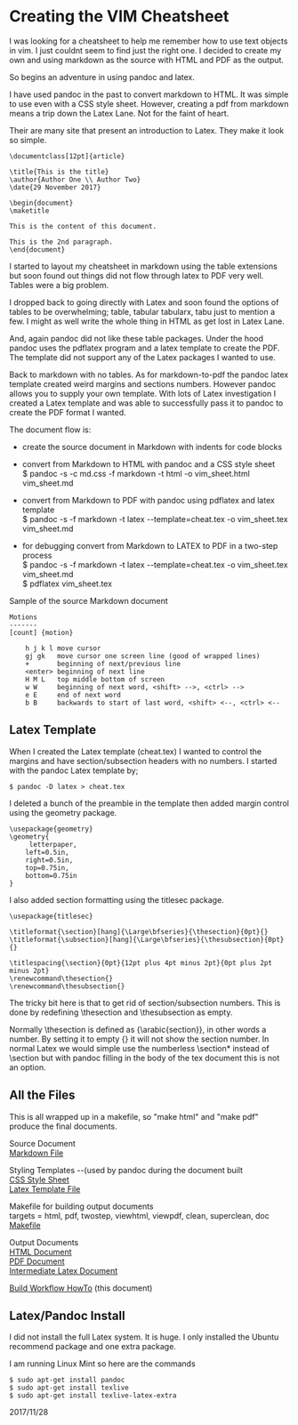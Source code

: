 
Creating the VIM Cheatsheet
===========================

I was looking for a cheatsheet to help me remember how to use text objects in
vim.  I just couldnt seem to find just the right one.  I decided to create
my own and using markdown as the source with HTML and PDF as the output.

So begins an adventure in using pandoc and latex.

I have used pandoc in the past to convert markdown to HTML.  It was simple
to use even with a CSS style sheet.  However, creating a pdf from markdown
means a trip down the Latex Lane.  Not for the faint of heart.

Their are many site that present an introduction to Latex. They make it
look so simple.  

    \documentclass[12pt]{article}

    \title{This is the title}
    \author{Author One \\ Author Two}
    \date{29 November 2017}

    \begin{document}
    \maketitle

    This is the content of this document.

    This is the 2nd paragraph.
    \end{document}

I started to layout my cheatsheet in markdown using the table extensions but
soon found out things did not flow through latex to PDF very well.  Tables were
a big problem.

I dropped back to going directly with Latex and soon found the options of
tables to be overwhelming; table, tabular tabularx, tabu just to mention a few. 
I might as well write the whole thing in HTML as get lost in Latex Lane.

And, again pandoc did not like these table packages. Under the hood pandoc uses
the pdflatex program and a latex template to create the PDF. The template
did not support any of the Latex packages I wanted to use.

Back to markdown with no tables.  As for markdown-to-pdf the pandoc latex
template created weird margins and sections numbers.  However pandoc allows you
to supply your own template.  With lots of Latex investigation I created a
Latex template and was able to successfully pass it to pandoc to create the
PDF format I wanted.

The document flow is:

* create the source document in Markdown with indents for code blocks  

* convert from Markdown to HTML with pandoc and a CSS style sheet  
    $ pandoc -s -c md.css -f markdown -t html -o vim_sheet.html vim_sheet.md

* convert from Markdown to PDF with pandoc using pdflatex and latex template  
    $ pandoc -s -f markdown -t latex --template=cheat.tex -o vim_sheet.tex vim_sheet.md

* for debugging convert from Markdown to LATEX to PDF in a two-step process  
    $ pandoc -s -f markdown -t latex --template=cheat.tex -o vim_sheet.tex vim_sheet.md  
    $ pdflatex vim_sheet.tex  


Sample of the source Markdown document

    Motions
    -------
    [count] {motion}

        h j k l move cursor
        gj gk   move cursor one screen line (good of wrapped lines)
        +       beginning of next/previous line 
        <enter> beginning of next line
        H M L   top middle bottom of screen
        w W     beginning of next word, <shift> -->, <ctrl> -->
        e E     end of next word
        b B     backwards to start of last word, <shift> <--, <ctrl> <--

Latex Template
--------------
When I created the Latex template (cheat.tex) I wanted to control the margins
and have section/subsection headers with no numbers.  I started with the pandoc
Latex template by;

    $ pandoc -D latex > cheat.tex


I deleted a bunch of the preamble in the template then added margin control
using the geometry package.

    \usepackage{geometry}
    \geometry{
         letterpaper, 
        left=0.5in,
        right=0.5in,
        top=0.75in,
        bottom=0.75in
    }

I also added section formatting using the titlesec package.

    \usepackage{titlesec}

    \titleformat{\section}[hang]{\Large\bfseries}{\thesection}{0pt}{}
    \titleformat{\subsection}[hang]{\Large\bfseries}{\thesubsection}{0pt}{}

    \titlespacing{\section}{0pt}{12pt plus 4pt minus 2pt}{0pt plus 2pt minus 2pt}
    \renewcommand\thesection{}
    \renewcommand\thesubsection{}

The tricky bit here is that to get rid of section/subsection numbers. This is
done by  redefining \thesection and \thesubsection as empty.  

Normally \thesection  is defined as {\arabic{section}}, in other words a number.
By setting it to empty {} it will not show the section number.  In normal
Latex we would simple use the numberless \section* instead of \section but with
pandoc filling in the body of the tex document this is not an option.


All the Files
-------------
This is all wrapped up in a makefile, so "make html" and "make pdf" produce
the final documents.

Source Document  
[Markdown File](vim_sheet.md)  

Styling Templates  --(used by pandoc during the document built  
[CSS Style Sheet](md.css)  
[Latex Template File](cheat.tex)  

Makefile for building output documents  
   targets = html, pdf, twostep, viewhtml, viewpdf, clean, superclean, doc
[Makefile](Makefile)  

Output Documents  
[HTML Document](vim_sheet.html)  
[PDF Document](vim_sheet.pdf)  
[Intermediate Latex Document](vim_sheet.tex)  

[Build Workflow HowTo](howto.md) (this document)  


Latex/Pandoc Install
--------------------

I did not install the full Latex system. It is huge.  I only installed the Ubuntu
recommend package and one extra package.

I am running Linux Mint so here are the commands

    $ sudo apt-get install pandoc
    $ sudo apt-get install texlive 
    $ sudo apt-get install texlive-latex-extra


2017/11/28  

